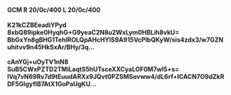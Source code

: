 #### GCM R 20/0c/400 L 20/0c/400
**K21kCZBEeadiYPyd**<br/>**8xbQ89ipke0HyqhG+G9yeaC2N8u2WxLym0HBLih8vkU=**<br/>**BbGxYn8gBHG1TehIROLQpAHcHYIS9A915VcPlbQKyW/sis4zdx3/w7GZNuhitvv9n45HkSxAr/BHy/3q...**<br/><br/>
**cAnYGj+uOyTV1nN8**<br/>**SuB5CWxPZTD2TMiLaqtS5hUTsceXXCyaLOF0M7wl5+s=**<br/>**lVq7vN69Rv7d9tEuudARXx9JQvt0PZSMSovww4/dL6rf+lCACN7O9dZkRDF5GIgyfIB7AtX1GoPaUgKU...**